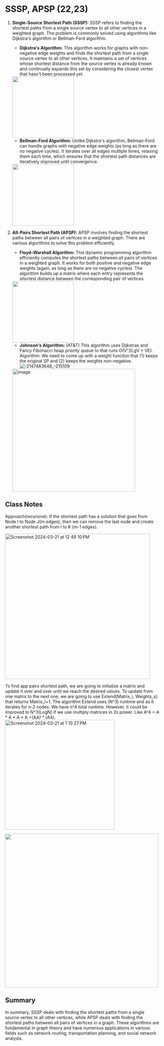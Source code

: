 # SSSP, APSP (22,23)


1. **Single-Source Shortest Path (SSSP):**
   SSSP refers to finding the shortest paths from a single source vertex to all other vertices in a weighted graph. The problem is commonly solved using algorithms like Dijkstra's algorithm or Bellman-Ford algorithm. 

   - **Dijkstra's Algorithm:** This algorithm works for graphs with non-negative edge weights and finds the shortest path from a single source vertex to all other vertices. It maintains a set of vertices whose shortest distance from the source vertex is already known and continually expands this set by considering the closest vertex that hasn't been processed yet.
   <img src="https://upload.wikimedia.org/wikipedia/commons/5/57/Dijkstra_Animation.gif" width="200" height="200" />


   - **Bellman-Ford Algorithm:** Unlike Dijkstra's algorithm, Bellman-Ford can handle graphs with negative edge weights (as long as there are no negative cycles). It iterates over all edges multiple times, relaxing them each time, which ensures that the shortest path distances are iteratively improved until convergence.
   <img src="https://upload.wikimedia.org/wikipedia/commons/7/77/Bellman%E2%80%93Ford_algorithm_example.gif" width="200" height="200" /> 

1. **All-Pairs Shortest Path (APSP):**
   APSP involves finding the shortest paths between all pairs of vertices in a weighted graph. There are various algorithms to solve this problem efficiently.


      
   - **Floyd-Warshall Algorithm:** This dynamic programming algorithm efficiently computes the shortest paths between all pairs of vertices in a weighted graph. It works for both positive and negative edge weights (again, as long as there are no negative cycles). The algorithm builds up a matrix where each entry represents the shortest distance between the corresponding pair of vertices.

    <img src="https://upload.wikimedia.org/wikipedia/commons/2/2e/Floyd-Warshall_example.svg" width="200" height="200" />


   - **Johnson's Algorithm:** (AT&T) This algorithm uses Dijkstras and Fancy Fibonacci heap priority queue to that runs O(V^2LgV + VE).
   Algorithm:
   We need to come up with a weight funciton that (1) keeps the original SP and (2) keeps the weights non-negative.
   ![-2147483648_-215109](https://github.com/alielbekov/class-notes-445/assets/83210137/d5ef3244-cd05-4b5a-93c3-2ea9112f9d91)

   




   
   <img src="https://github.com/alielbekov/class-notes-445/assets/83210137/8010a9cd-904c-4c06-a2c7-501966d61156" width="400" alt="image">

  
    
## Class Notes

Approach(recursive): If the shortest path has a solution that goes from Node I to Node J(m edges), then we can remove the last node and create another shortest path from I to K (m-1 edges).

   <img width="473" alt="Screenshot 2024-03-21 at 12 49 10 PM" src="https://github.com/alielbekov/class-notes-445/assets/83210137/8fdae2fa-c3d3-406b-aaf6-460c90c32c84">

To find app pairs shortest path, we are going to initialize a matrix and update it over and over until we reach the desired values. To update from one matrix to the next one, we are going to use Extend(Matrix_i, Weights_s) that returns Matrix_i+1. The algorithm Extend uses (N^3) runtime and as it iterates for n-2 nodes. We have n^4 total runtime. However, it could be improved to N^3(LogN) if we use multiply matrices in 2s power. Like A^4 = A * A * A * A =(A*A) * (A*A).
<img width="357" alt="Screenshot 2024-03-21 at 1 10 27 PM" src="https://github.com/alielbekov/class-notes-445/assets/83210137/76a4eb4b-9586-4f12-9499-e560824ab12f">

<img src="https://github.com/alielbekov/class-notes-445/assets/83210137/a8d533aa-b9c7-4f9e-bc0d-6feb9753c240" width ='500'>

## Summary
In summary, SSSP deals with finding the shortest paths from a single source vertex to all other vertices, while APSP deals with finding the shortest paths between all pairs of vertices in a graph. These algorithms are fundamental in graph theory and have numerous applications in various fields such as network routing, transportation planning, and social network analysis.

